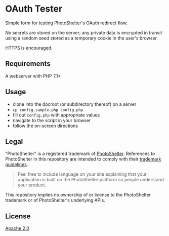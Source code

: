 # OAuth Tester

Simple form for testing PhotoShelter's OAuth redirect flow.

No secrets are stored on the server; any private data is encrypted in transit using a random seed stored as a temporary cookie in the user's browser.

HTTPS is encouraged.

## Requirements

A webserver with PHP 7.1+

## Usage

* clone into the docroot (or subdirectory thereof) on a server
* `cp config.sample.php config.php`
* fill out `config.php` with appropriate values
* navigate to the script in your browser
* follow the on-screen directions

## Legal

"PhotoShelter" is a registered trademark of [PhotoShelter](https://www.photoshelter.com/). References to PhotoShelter in this repository are intended to comply with their [trademark guidelines](https://www.photoshelter.com/support/trademark). 

> Feel free to include language on your site explaining that your application is built on the PhotoShelter platform so people understand your product.

This repository implies no ownership of or license to the PhotoShelter trademark or of PhotoShelter's underlying APIs.

## License

[Apache 2.0](http://www.apache.org/licenses/LICENSE-2.0)
